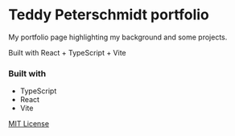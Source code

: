 # Teddy Peterschmidt portfolio

My portfolio page highlighting my background and some projects. 

Built with React + TypeScript + Vite

### Built with
* TypeScript
* React
* Vite

[MIT License](./LICENSE)
